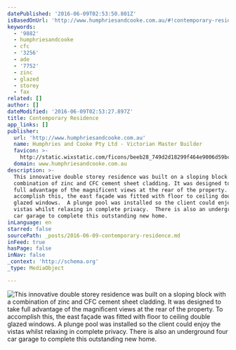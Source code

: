 ```yaml
---
datePublished: '2016-06-09T02:53:50.801Z'
isBasedOnUrl: 'http://www.humphriesandcooke.com.au/#!contemporary-residence/ccnv'
keywords:
  - '9882'
  - humphriesandcooke
  - cfc
  - '3256'
  - ade
  - '7752'
  - zinc
  - glazed
  - storey
  - fax
related: []
author: []
dateModified: '2016-06-09T02:53:27.897Z'
title: Contemporary Residence
app_links: []
publisher:
  url: 'http://www.humphriesandcooke.com.au'
  name: Humphries and Cooke Pty Ltd - Victorian Master Builder
  favicon: >-
    http://static.wixstatic.com/ficons/beeb28_749d2d18299f464e9006d59bc5ca98db_fi.ico
  domain: www.humphriesandcooke.com.au
description: >-
  This innovative double storey residence was built on a sloping block with a
  combination of zinc and CFC cement sheet cladding. It was designed to take
  full advantage of the magnificent views at the rear of the property.  To
  accomplish this, the east façade was fitted with floor to ceiling double
  glazed windows.  A plunge pool was installed so the client could enjoy the
  vistas whilst relaxing in complete privacy.  There is also an underground four
  car garage to complete this outstanding new home.
inLanguage: en
starred: false
sourcePath: _posts/2016-06-09-contemporary-residence.md
inFeed: true
hasPage: false
inNav: false
_context: 'http://schema.org'
_type: MediaObject

---
```

![This innovative double storey residence was built on a sloping block with a combination of zinc and CFC cement sheet cladding. It was designed to take full advantage of the magnificent views at the rear of the property.  To accomplish this, the east façade was fitted with floor to ceiling double glazed windows.  A plunge pool was installed so the client could enjoy the vistas whilst relaxing in complete privacy.  There is also an underground four car garage to complete this outstanding new home.](https://the-grid-user-content.s3-us-west-2.amazonaws.com/446e51fc-94f5-46d9-b9fc-334969835338.jpg)